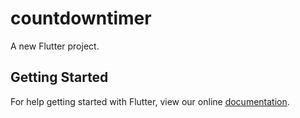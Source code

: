 # countdowntimer

A new Flutter project.

## Getting Started

For help getting started with Flutter, view our online
[documentation](https://flutter.io/).
